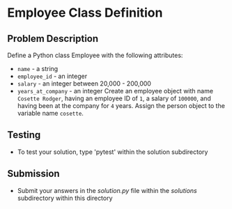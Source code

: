 # Employee Class Definition

## Problem Description
Define a Python class Employee with the following attributes:
* `name` - a string
* `employee_id` - an integer
* `salary` - an integer between 20,000 - 200,000
* `years_at_company` - an integer
Create an employee object with name `Cosette Rodger`, having an employee ID of `1`, a salary of `100000`, and having been at the company for `4` years. Assign the person object to the variable name `cosette`.


## Testing
* To test your solution, type 'pytest' within the solution subdirectory

## Submission
* Submit your answers in the *solution.py* file within the *solutions* subdirectory within this directory
